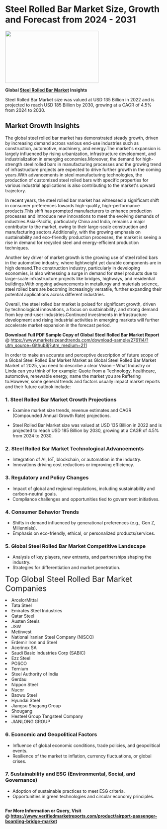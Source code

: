 <H1>Steel Rolled Bar Market Size, Growth and Forecast from 2024 - 2031</H1><img class="aligncenter size-medium wp-image-584254" src="https://thirdeyenews.in/wp-content/uploads/2024/09/Global-Market-Research-300x168.jpeg" alt="" width="300" height="168" /><p><strong>Global&nbsp;<a href="https://www.marketsizeandtrends.com/download-sample/276114/?utm_source=Github8j?utm_medium=211">Steel Rolled Bar Market</a> Insights</strong></p><p>Steel Rolled Bar Market size was valued at USD 135 Billion in 2022 and is projected to reach USD 185 Billion by 2030, growing at a CAGR of 4.5% from 2024 to 2030.</p><p><h2>Market Growth Insights</h2> <p>The global steel rolled bar market has demonstrated steady growth, driven by increasing demand across various end-use industries such as construction, automotive, machinery, and energy.The market's expansion is largely influenced by rising urbanization, infrastructure development, and industrialization in emerging economies.Moreover, the demand for high-strength steel rolled bars in manufacturing processes and the growing trend of infrastructure projects are expected to drive further growth in the coming years.With advancements in steel manufacturing technologies, the production of customized steel rolled bars with specific properties for various industrial applications is also contributing to the market's upward trajectory.</p> <p>In recent years, the steel rolled bar market has witnessed a significant shift in consumer preferences towards high-quality, high-performance products.This shift has prompted manufacturers to enhance production processes and introduce new innovations to meet the evolving demands of industries.Asia-Pacific, particularly China and India, remains a major contributor to the market, owing to their large-scale construction and manufacturing sectors.Additionally, with the growing emphasis on sustainability and eco-friendly production processes, the market is seeing a rise in demand for recycled steel and energy-efficient production techniques.</p> <p>Another key driver of market growth is the growing use of steel rolled bars in the automotive industry, where lightweight yet durable components are in high demand.The construction industry, particularly in developing economies, is also witnessing a surge in demand for steel products due to large-scale infrastructure projects like bridges, highways, and residential buildings.With ongoing advancements in metallurgy and materials science, steel rolled bars are becoming increasingly versatile, further expanding their potential applications across different industries.</p> <p>Overall, the steel rolled bar market is poised for significant growth, driven by technological innovations, a focus on sustainability, and strong demand from key end-user industries.Continued investments in infrastructure development and rising industrial activities in emerging markets will further accelerate market expansion in the forecast period.</p> <p><span class=""><strong>Download Full PDF Sample Copy of Global Steel Rolled Bar Market Report</strong> @ <a href="https://www.marketsizeandtrends.com/download-sample/276114/?utm_source=Github8j?utm_medium=211" target="_blank">https://www.marketsizeandtrends.com/download-sample/276114/?utm_source=Github8j?utm_medium=211</a></span></p><p>In order to make an accurate and perceptive description of future scope of a Global&nbsp;Steel Rolled Bar Market Market as Global&nbsp;Steel Rolled Bar Market Market of 2025, you need to describe a clear Vision &ndash; What Industry or Linda can you think of for example: Quote from a Technology, healthcare, automotive, renewable energy, name the market you are Reffering to.However, some general trends and factors usually impact market reports and their future outlook include:</p><h3>1.&nbsp;<strong>Steel Rolled Bar Market Growth Projections</strong></h3><ul><li>Examine market size trends, revenue estimates and CAGR (Compounded Annual Growth Rate) projections.</li><li><p>Steel Rolled Bar Market size was valued at USD 135 Billion in 2022 and is projected to reach USD 185 Billion by 2030, growing at a CAGR of 4.5% from 2024 to 2030.</p></li></ul><h3>2.&nbsp;<strong>Steel Rolled Bar Market Technological Advancements</strong></h3><ul><li>Integration of AI, IoT, blockchain, or automation in the industry.</li><li>Innovations driving cost reductions or improving efficiency.</li></ul><h3>3.&nbsp;<strong>Regulatory and Policy Changes</strong></h3><ul><li>Impact of global and regional regulations, including sustainability and carbon-neutral goals.</li><li>Compliance challenges and opportunities tied to government initiatives.</li></ul><h3>4.&nbsp;<strong>Consumer Behavior Trends</strong></h3><ul><li>Shifts in demand influenced by generational preferences (e.g., Gen Z, Millennials).</li><li>Emphasis on eco-friendly, ethical, or personalized products/services.</li></ul><h3>5.&nbsp;<strong>Global Steel Rolled Bar Market Competitive Landscape</strong></h3><ul><li>Analysis of key players, new entrants, and partnerships shaping the industry.</li><li>Strategies for differentiation and market penetration.</li></ul><p data-pm-slice="1 1 []"><span style="color: inherit; font-family: inherit; font-size: 25px;">Top Global Steel Rolled Bar Market Companies</span></p><div class="" data-test-id=""><p><li>ArcelorMittal</li><li> Tata Steel</li><li> Emirates Steel Industries</li><li> Qatar Steel</li><li> Austen Steels</li><li> JSW</li><li> Metinvest</li><li> National Iranian Steel Company (NISCO)</li><li> Erdemir Iron and Steel</li><li> Acerinox SA</li><li> Saudi Basic Industries Corp (SABIC)</li><li> Ezz Steel</li><li> POSCO</li><li> Ternium</li><li> Steel Authority of India</li><li> Gerdau</li><li> Nippon Steel</li><li> Nucor</li><li> Baowu Steel</li><li> Hyundai Steel</li><li> Jiangsu Shagang Group</li><li> Shougang</li><li> Hesteel Group Tangsteel Company</li><li> JIANLONG GROUP</li></p></div><h3>6.&nbsp;<strong>Economic and Geopolitical Factors</strong></h3><ul><li>Influence of global economic conditions, trade policies, and geopolitical events.</li><li>Resilience of the market to inflation, currency fluctuations, or global crises.</li></ul><h3>7.&nbsp;<strong>Sustainability and ESG (Environmental, Social, and Governance)</strong></h3><ul><li>Adoption of sustainable practices to meet ESG criteria.</li><li>Opportunities in green technologies and circular economy principles.</li></ul><h2><strong style="font-size: 14px;">For More Information or Query, Visit @&nbsp;</strong><a style="background-color: #ffffff; font-size: 14px;" href="https://www.marketsizeandtrends.com/report/steel-rolled-bar-market/" target="_blank">https://www.verifiedmarketreports.com/product/airport-passenger-boarding-bridge-market</a></h2>